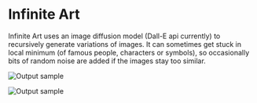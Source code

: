 # Infinite Art

Infinite Art uses an image diffusion model (Dall-E api currently) to recursively generate variations of images. It can sometimes get stuck in local minimum (of famous people, characters or symbols), so occasionally bits of random noise are added if the images stay too similar.

![Output sample](hill.gif)

![Output sample](donald.gif)
